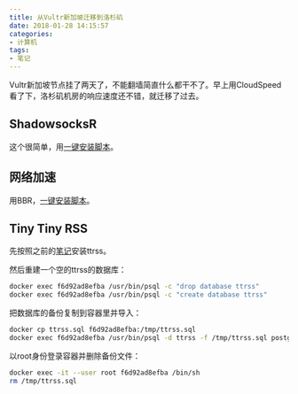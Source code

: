 ```yaml
---
title: 从Vultr新加坡迁移到洛杉矶
date: 2018-01-28 14:15:57
categories:
- 计算机
tags:
- 笔记
---
```

Vultr新加坡节点挂了两天了，不能翻墙简直什么都干不了。早上用CloudSpeed看了下，洛杉矶机房的响应速度还不错，就迁移了过去。

## ShadowsocksR
这个很简单，用[一键安装脚本](https://github.com/91yun/shadowsocks_install)。

## 网络加速
用BBR，[一键安装脚本](https://teddysun.com/489.html)。

## Tiny Tiny RSS
先按照之前的[笔记](/post/ttrss/)安装ttrss。

然后重建一个空的ttrss的数据库：

```bash
docker exec f6d92ad8efba /usr/bin/psql -c "drop database ttrss"
docker exec f6d92ad8efba /usr/bin/psql -c "create database ttrss"
```

把数据库的备份复制到容器里并导入：

```bash
docker cp ttrss.sql f6d92ad8efba:/tmp/ttrss.sql
docker exec f6d92ad8efba /usr/bin/psql -d ttrss -f /tmp/ttrss.sql postgres
```

以root身份登录容器并删除备份文件：

```bash
docker exec -it --user root f6d92ad8efba /bin/sh
rm /tmp/ttrss.sql
```

